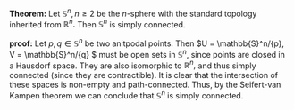 
**Theorem:** Let $\mathbb{S}^n, n \geq 2$ be the $n$-sphere with the standard topology inherited from $\mathbb{R}^n.$ Then $\mathbb{S}^n$ is simply connected.

**proof:**
Let $p, q \in \mathbb{S}^n$ be two anitpodal points. Then $U = \mathbb{S}^n/\{p\}, V = \mathbb{S}^n/\{q\} $ must be open sets in $\mathbb{S}^n,$ since points are closed in a Hausdorf space. They are also isomorphic to $\mathbb{R}^n,$ and thus simply connected (since they are contractible). It is clear that the intersection of these spaces is non-empty and path-connected. Thus, by the Seifert-van Kampen theorem we can conclude that $\mathbb{S}^n$ is simply connected.